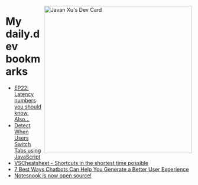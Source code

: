 
<a href="https://app.daily.dev/JavanXU"><img align="right" src="https://api.daily.dev/devcards/e45a150971844cd6959a94bb94e861ea.png?r=quw" width="400" alt="Javan Xu's Dev Card"/></a>

# My daily.dev bookmarks
<!-- daily.dev BOOKMARKS:START -->
- [EP22: Latency numbers you should know. Also...](https://app.daily.dev/posts/Q4hQTX_M1?utm_source=rss&utm_medium=bookmarks&utm_campaign=6ueXw3FRNQzpNtewCDbI6)
- [Detect When Users Switch Tabs using JavaScript](https://app.daily.dev/posts/Hvz_LgFId?utm_source=rss&utm_medium=bookmarks&utm_campaign=6ueXw3FRNQzpNtewCDbI6)
- [VSCheatsheet - Shortcuts in the shortest time possible](https://app.daily.dev/posts/L124jUxY3?utm_source=rss&utm_medium=bookmarks&utm_campaign=6ueXw3FRNQzpNtewCDbI6)
- [7 Best Ways Chatbots Can Help You Generate a Better User Experience](https://app.daily.dev/posts/1-2pwuITu?utm_source=rss&utm_medium=bookmarks&utm_campaign=6ueXw3FRNQzpNtewCDbI6)
- [Notesnook is now open source!](https://app.daily.dev/posts/UBAJSk_lu?utm_source=rss&utm_medium=bookmarks&utm_campaign=6ueXw3FRNQzpNtewCDbI6)
<!-- daily.dev BOOKMARKS:END -->
